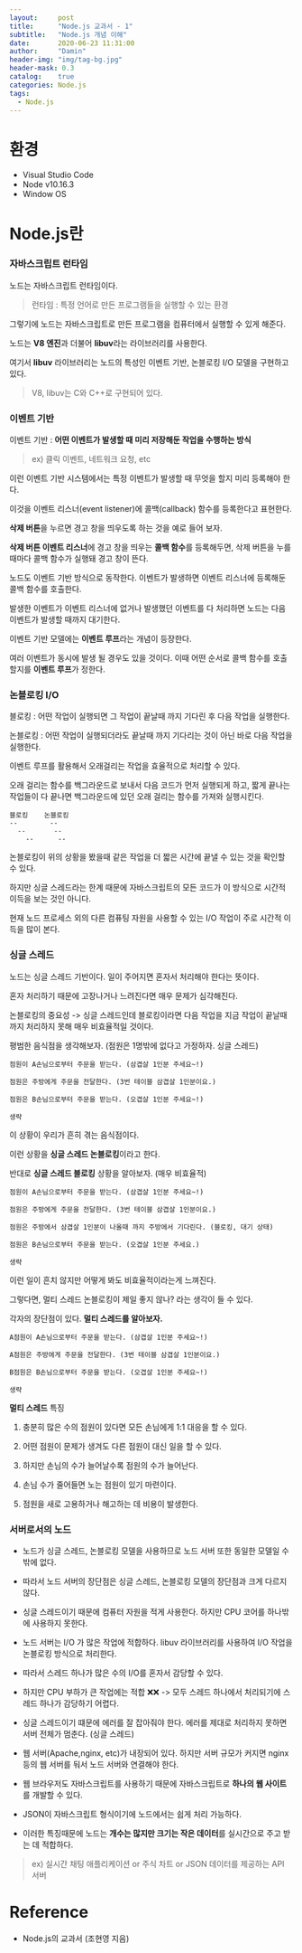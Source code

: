 ```yaml
---
layout:     post
title:      "Node.js 교과서 - 1"
subtitle:   "Node.js 개념 이해"
date:       2020-06-23 11:31:00
author:     "Damin"
header-img: "img/tag-bg.jpg"
header-mask: 0.3
catalog:    true
categories: Node.js
tags:
  - Node.js
---
```


# 환경

- Visual Studio Code
- Node v10.16.3
- Window OS

# Node.js란

### 자바스크립트 런타임

노드는 자바스크립트 런타임이다.

> 런타임 : 특정 언어로 만든 프로그램들을 실행할 수 있는 환경

그렇기에 노드는 자바스크립트로 만든 프로그램을 컴퓨터에서 실행할 수 있게 해준다.

노드는 **V8 엔진**과 더불어 **libuv**라는 라이브러리를 사용한다.

여기서 **libuv** 라이브러리는 노드의 특성인 이벤트 기반, 논블로킹 I/O 모델을 구현하고 있다.

> V8, libuv는 C와 C++로 구현되어 있다.

### 이벤트 기반

이벤트 기반 : **어떤 이벤트가 발생할 때 미리 저장해둔 작업을 수행하는 방식**

> ex) 클릭 이벤트, 네트워크 요청, etc

이런 이벤트 기반 시스템에서는 특정 이벤트가 발생할 때 무엇을 할지 미리 등록해야 한다.

이것을 이벤트 리스너(event listener)에 콜백(callback) 함수를 등록한다고 표현한다.

**삭제 버튼**을 누르면 경고 창을 띄우도록 하는 것을 예로 들어 보자.

**삭제 버튼 이벤트 리스너**에 경고 창을 띄우는 **콜백 함수**를 등록해두면, 삭제 버튼을 누를 때마다 콜백 함수가 실행돼 경고 창이 뜬다.

노드도 이벤트 기반 방식으로 동작한다. 이벤트가 발생하면 이벤트 리스너에 등록해둔 콜백 함수를 호출한다.

발생한 이벤트가 이벤트 리스너에 없거나 발생했던 이벤트를 다 처리하면 노드는 다음 이벤트가 발생할 때까지 대기한다.

이벤트 기반 모델에는 **이벤트 루프**라는 개념이 등장한다.

여러 이벤트가 동시에 발생 될 경우도 있을 것이다. 이때 어떤 순서로 콜백 함수를 호출할지를 **이벤트 루프**가 정한다.

### 논블로킹 I/O

블로킹 : 어떤 작업이 실행되면 그 작업이 끝날때 까지 기다린 후 다음 작업을 실행한다.

논블로킹 : 어떤 작업이 실행되더라도 끝날때 까지 기다리는 것이 아닌 바로 다음 작업을 실행한다.

이벤트 루프를 활용해서 오래걸리는 작업을 효율적으로 처리할 수 있다.

오래 걸리는 함수를 백그라운드로 보내서 다음 코드가 먼저 실행되게 하고, 짧게 끝나는 작업들이 다 끝나면 백그라운드에 있던 오래 걸리는 함수를 가져와 실행시킨다.
~~~
블로킹    논블로킹
--        --
  --       --
    --      --
~~~
논블로킹이 위의 상황을 봤을때 같은 작업을 더 짧은 시간에 끝낼 수 있는 것을 확인할 수 있다.

하지만 싱글 스레드라는 한계 때문에 자바스크립트의 모든 코드가 이 방식으로 시간적 이득을 보는 것인 아니다.

현재 노드 프로세스 외의 다른 컴퓨팅 자원을 사용할 수 있는 I/O 작업이 주로 시간적 이득을 많이 본다.

### 싱글 스레드

노드는 싱글 스레드 기반이다. 일이 주어지면 혼자서 처리해야 한다는 뜻이다.

혼자 처리하기 때문에 고장나거나 느려진다면 매우 문제가 심각해진다.

논블로킹의 중요성 -> 싱글 스레드인데 블로킹이라면 다음 작업을 지금 작업이 끝날때 까지 처리하지 못해 매우 비효율적일 것이다.

평범한 음식점을 생각해보자. (점원은 1명밖에 없다고 가정하자. 싱글 스레드)

~~~
점원이 A손님으로부터 주문을 받는다. (삼겹살 1인분 주세요~!)

점원은 주방에게 주문을 전달한다. (3번 테이블 삼겹살 1인분이요.)

점원은 B손님으로부터 주문을 받는다. (오겹살 1인분 주세요~!)

생략
~~~

이 상황이 우리가 흔히 겪는 음식점이다.

이런 상황을 **싱글 스레드 논블로킹**이라고 한다.

반대로 **싱글 스레드 블로킹** 상황을 알아보자. (매우 비효율적)

~~~
점원이 A손님으로부터 주문을 받는다. (삼겹살 1인분 주세요~!)

점원은 주방에게 주문을 전달한다. (3번 테이블 삼겹살 1인분이요.)

점원은 주방에서 삼겹살 1인분이 나올때 까지 주방에서 기다린다. (블로킹, 대기 상태)

점원은 B손님으로부터 주문을 받는다. (오겹살 1인분 주세요.)

생략
~~~

이런 일이 흔치 않지만 어떻게 봐도 비효율적이라는게 느껴진다.

그렇다면, 멀티 스레드 논블로킹이 제일 좋지 않나? 라는 생각이 들 수 있다.

각자의 장단점이 있다. **멀티 스레드를 알아보자.**

~~~
A점원이 A손님으로부터 주문을 받는다. (삼겹살 1인분 주세요~!)

A점원은 주방에게 주문을 전달한다. (3번 테이블 삼겹살 1인분이요.)

B점원은 B손님으로부터 주문을 받는다. (오겹살 1인분 주세요~!)

생략
~~~

**멀티 스레드** 특징

1. 충분히 많은 수의 점원이 있다면 모든 손님에게 1:1 대응을 할 수 있다.

2. 어떤 점원이 문제가 생겨도 다른 점원이 대신 일을 할 수 있다.

3. 하지만 손님의 수가 늘어날수록 점원의 수가 늘어난다.

4. 손님 수가 줄어들면 노는 점원이 있기 마련이다.

5. 점원을 새로 고용하거나 해고하는 데 비용이 발생한다.

### 서버로서의 노드

- 노드가 싱글 스레드, 논블로킹 모델을 사용하므로 노드 서버 또한 동일한 모델일 수밖에 없다.

- 따라서 노드 서버의 장단점은 싱글 스레드, 논블로킹 모델의 장단점과 크게 다르지 않다.

- 싱글 스레드이기 때문에 컴퓨터 자원을 적게 사용한다. 하지만 CPU 코어를 하나밖에 사용하지 못한다.

- 노드 서버는 I/O 가 많은 작업에 적합하다. libuv 라이브러리를 사용하여 I/O 작업을 논블로킹 방식으로 처리한다.

- 따라서 스레드 하나가 많은 수의 I/O를 혼자서 감당할 수 있다.

- 하지만 CPU 부하가 큰 작업에는 적합 ❌❌ -> 모두 스레드 하나에서 처리되기에 스레드 하나가 감당하기 어렵다.

- 싱글 스레드이기 떄문에 에러를 잘 잡아줘야 한다. 에러를 제대로 처리하지 못하면 서버 전체가 멈춘다. (싱글 스레드)

- 웹 서버(Apache,nginx, etc)가 내장되어 있다. 하지만 서버 규모가 커지면 nginx 등의 웹 서버를 둬서 노드 서버와 연결해야 한다.

- 웹 브라우저도 자바스크립트를 사용하기 때문에 자바스크립트로 **하나의 웹 사이트**를 개발할 수 있다.

- JSON이 자바스크립트 형식이기에 노드에서는 쉽게 처리 가능하다.

- 이러한 특징때문에 노드는 **개수는 많지만 크기는 작은 데이터**를 실시간으로 주고 받는 데 적합하다.

> ex) 실시간 채팅 애플리케이션 or 주식 차트 or JSON 데이터를 제공하는 API 서버





# Reference

- Node.js의 교과서 (조현영 지음)

<script src="https://utteranc.es/client.js" repo="damin8/blog-comment" issue-term="title" label="Comment" theme="github-light" crossorigin="anonymous" async>
</script>
